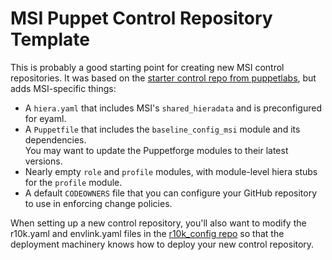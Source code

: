 MSI Puppet Control Repository Template
======================================

This is probably a good starting point for creating new MSI control
repositories. It was based on the [starter control repo from puppetlabs](https://github.com/puppetlabs/control-repo),
but adds MSI-specific things:
  * A `hiera.yaml` that includes MSI's `shared_hieradata` and is preconfigured for eyaml.
  * A `Puppetfile` that includes the `baseline_config_msi` module and its dependencies.  
    You may want to update the Puppetforge modules to their latest versions.
  * Nearly empty `role` and `profile` modules, with module-level hiera stubs for the
    `profile` module.
  * A default `CODEOWNERS` file that you can configure your GitHub repository to use
    in enforcing change policies.
    
When setting up a new control repository, you'll also want to modify the
r10k.yaml and envlink.yaml files in the [r10k_config repo](https://github.umn.edu/MSI-Puppet/r10k_config)
so that the deployment machinery knows how to deploy your new control repository.